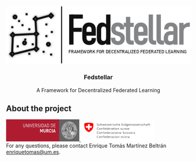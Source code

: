 <!-- PROJECT LOGO -->
<br>
<p align="center">
  <a href="https://github.com/enriquetomasmb/fedstellar">
    <img src="docs/_static/fedstellar-logo.jpg" alt="fedstellar">
  </a>
  <h3 align="center">Fedstellar</h3>

  <p align="center">
    A Framework for Decentralized Federated Learning
    <br>
  </p>
</p>

## About the project

<a href="https://um.es">
  <img src="docs/_static/umu.jpg" alt="fedstellar" width="200" height="60">
</a>
<a href="#">
  <img src="docs/_static/armasuisse.jpg" alt="fedstellar" width="200" height="60">
</a>
<br>
For any questions, please contact Enrique Tomás Martínez Beltrán <a href="mailto:enriquetomas@um.es">enriquetomas@um.es</a>.

